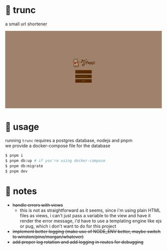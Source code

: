 # 🔗 trunc

a small url shortener

![screenshot](.github/assets/website.png)

# 🚀 usage

running `trunc` requires a postgres database, nodejs and pnpm  
we provide a docker-compose file for the database

```bash
$ pnpm i
$ pnpm db:up # if you're using docker-compose
$ pnpm db:migrate
$ pnpm dev
```

# 📝 notes

- ~~handle errors with views~~
  - this is not as straightforward as it seems, since i'm using plain HTML files as views, i can't just pass a variable to the view and have it render the error message, i'd have to use a templating engine like ejs or pug, which i don't want to do for this project
- ~~implement better logging (make use of NODE_ENV better, maybe switch to winston/pino/morgan/whatever)~~
- ~~add proper log rotation and add logging in routes for debugging~~
